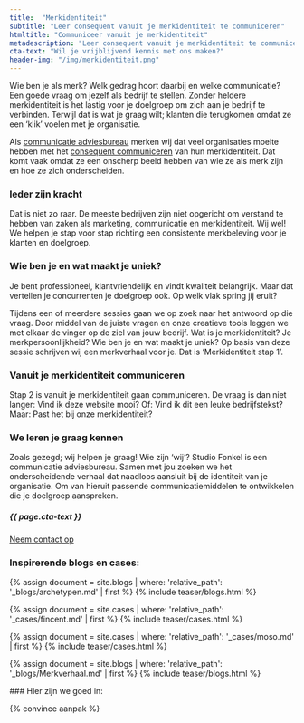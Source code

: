 ```yaml
---
title:  "Merkidentiteit"
subtitle: "Leer consequent vanuit je merkidentiteit te communiceren"
htmltitle: "Communiceer vanuit je merkidentiteit"
metadescription: "Leer consequent vanuit je merkidentiteit te communiceren. Wie ben je als merk? Welk gedrag hoort daarbij en welke communicatie? We gaan graag samen met je op weg richting een consistente merkbeleving voor je klanten en doelgroep."
cta-text: "Wil je vrijblijvend kennis met ons maken?"
header-img: "/img/merkidentiteit.png"
---
```

Wie ben je als merk? Welk gedrag hoort daarbij en welke communicatie? Een goede vraag om jezelf als bedrijf te stellen. Zonder heldere merkidentiteit is het lastig voor je doelgroep om zich aan je bedrijf te verbinden. Terwijl dat is wat je graag wilt; klanten die terugkomen omdat ze een ‘klik’ voelen met je organisatie.

Als <a href="/communicatie-adviesbureau">communicatie adviesbureau</a> merken wij dat veel organisaties moeite hebben met het <a href="/blogs/communicatie">consequent communiceren</a> van hun merkidentiteit. Dat komt vaak omdat ze een onscherp beeld hebben van wie ze als merk zijn en hoe ze zich onderscheiden.

### Ieder zijn kracht
Dat is niet zo raar. De meeste bedrijven zijn niet opgericht om verstand te hebben van zaken als marketing, communicatie en merkidentiteit. Wij wel! We helpen je stap voor stap richting een consistente merkbeleving voor je klanten en doelgroep.

### Wie ben je en wat maakt je uniek?
Je bent professioneel, klantvriendelijk en vindt kwaliteit belangrijk. Maar dat vertellen je concurrenten je doelgroep ook. Op welk vlak spring jij eruit?

Tijdens een of meerdere sessies gaan we op zoek naar het antwoord op die vraag. Door middel van de juiste vragen en onze creatieve tools leggen we met elkaar de vinger op de ziel van jouw bedrijf. Wat is je merkidentiteit? Je merkpersoonlijkheid? Wie ben je en wat maakt je uniek? Op basis van deze sessie schrijven wij een merkverhaal voor je. Dat is ‘Merkidentiteit stap 1’.

### Vanuit je merkidentiteit communiceren
Stap 2 is vanuit je merkidentiteit gaan communiceren. De vraag is dan niet langer: Vind ik deze website mooi? Of: Vind ik dit een leuke bedrijfstekst? Maar: Past het bij onze merkidentiteit?

### We leren je graag kennen
Zoals gezegd; wij helpen je graag! Wie zijn ‘wij’? Studio Fonkel is een communicatie adviesbureau. Samen met jou zoeken we het onderscheidende verhaal dat naadloos aansluit bij de identiteit van je organisatie. Om van hieruit passende communicatiemiddelen te ontwikkelen die je doelgroep aanspreken.

<div class="call-to-action">
  <h5 class="cta-text">{{ page.cta-text }}</h5>
  <div class="number"><a href="/contact">Neem contact op</a></span></div>
</div>

### Inspirerende blogs en cases:
<div class="cases-overview">
	{% assign document = site.blogs | where: 'relative_path': '_blogs/archetypen.md' | first %}
  {% include teaser/blogs.html %}

  {% assign document = site.cases | where: 'relative_path': '_cases/fincent.md' | first %}
  {% include teaser/cases.html %}

  {% assign document = site.cases | where: 'relative_path': '_cases/moso.md' | first %}
  {% include teaser/cases.html %}

  {% assign document = site.blogs | where: 'relative_path': '_blogs/Merkverhaal.md' | first %}
  {% include teaser/blogs.html %}

</div>
### Hier zijn we goed in:

{% convince aanpak %}
